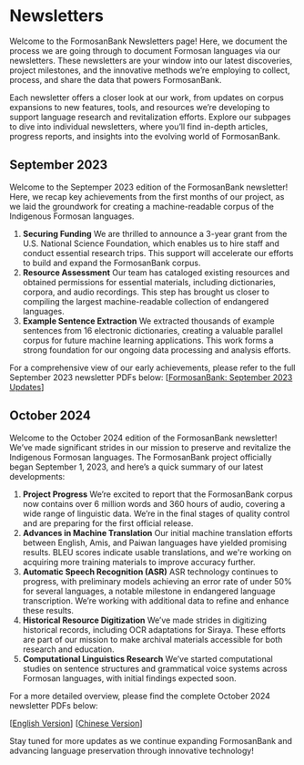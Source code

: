 # Newsletters

Welcome to the FormosanBank Newsletters page! Here, we document the process we are going through to document Formosan languages via our newsletters. These newsletters are your window into our latest discoveries, project milestones, and the innovative methods we’re employing to collect, process, and share the data that powers FormosanBank.

Each newsletter offers a closer look at our work, from updates on corpus expansions to new features, tools, and resources we’re developing to support language research and revitalization efforts. Explore our subpages to dive into individual newsletters, where you’ll find in-depth articles, progress reports, and insights into the evolving world of FormosanBank.

## September 2023

Welcome to the Septemper 2023 edition of the FormosanBank newsletter! Here, we recap key achievements from the first months of our project, as we laid the groundwork for creating a machine-readable corpus of the Indigenous Formosan languages.

1. **Securing Funding**
   We are thrilled to announce a 3-year grant from the U.S. National Science Foundation, which enables us to hire staff and conduct essential research trips. This support will accelerate our efforts to build and expand the FormosanBank corpus.
2. **Resource Assessment**
   Our team has cataloged existing resources and obtained permissions for essential materials, including dictionaries, corpora, and audio recordings. This step has brought us closer to compiling the largest machine-readable collection of endangered languages.
3. **Example Sentence Extraction**
   We extracted thousands of example sentences from 16 electronic dictionaries, creating a valuable parallel corpus for future machine learning applications. This work forms a strong foundation for our ongoing data processing and analysis efforts.

For a comprehensive view of our early achievements, please refer to the full September 2023 newsletter PDFs below:
[[FormosanBank: September 2023 Updates](https://drive.google.com/file/d/1J5unIO9ybRnWrF9g12KdhdQS-cdNn1R1/view?usp=sharing)]

## October 2024

Welcome to the October 2024 edition of the FormosanBank newsletter! We’ve made significant strides in our mission to preserve and revitalize the Indigenous Formosan languages. The FormosanBank project officially began September 1, 2023, and here’s a quick summary of our latest developments:

1. **Project Progress**
   We’re excited to report that the FormosanBank corpus now contains over 6 million words and 360 hours of audio, covering a wide range of linguistic data. We’re in the final stages of quality control and are preparing for the first official release.
2. **Advances in Machine Translation**
   Our initial machine translation efforts between English, Amis, and Paiwan languages have yielded promising results. BLEU scores indicate usable translations, and we're working on acquiring more training materials to improve accuracy further.
3. **Automatic Speech Recognition (ASR)**
   ASR technology continues to progress, with preliminary models achieving an error rate of under 50% for several languages, a notable milestone in endangered language transcription. We’re working with additional data to refine and enhance these results.
4. **Historical Resource Digitization**
   We’ve made strides in digitizing historical records, including OCR adaptations for Siraya. These efforts are part of our mission to make archival materials accessible for both research and education.
5. **Computational Linguistics Research**
   We’ve started computational studies on sentence structures and grammatical voice systems across Formosan languages, with initial findings expected soon.

For a more detailed overview, please find the complete October 2024 newsletter PDFs below:

[[English Version](https://drive.google.com/file/d/1S8uRXIn0IQ4b3jlL2ejYBex4r4x13Yav/view?usp=sharing)]
[[Chinese Version](https://drive.google.com/file/d/1cDKPQwvaHVvqAQPw7w0BWoazFS7OOzA7/view?usp=sharing)]

Stay tuned for more updates as we continue expanding FormosanBank and advancing language preservation through innovative technology!